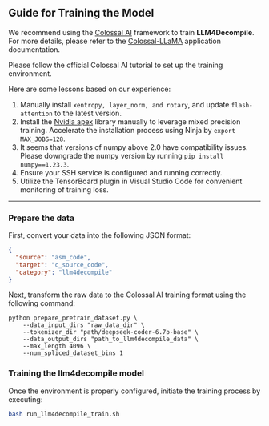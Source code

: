 ## Guide for Training the Model

We recommend using the [Colossal AI](https://github.com/hpcaitech/ColossalAI) framework to train **LLM4Decompile**. For more details, please refer to the [Colossal-LLaMA](https://github.com/hpcaitech/ColossalAI/tree/main/applications/Colossal-LLaMA) application documentation.

Please follow the official Colossal AI tutorial to set up the training environment.

Here are some lessons based on our experience:
1. Manually install `xentropy, layer_norm, and rotary`, and update `flash-attention` to the latest version.
2. Install the [Nvidia apex](https://github.com/NVIDIA/apex) library manually to leverage mixed precision training. Accelerate the installation process using Ninja by `export MAX_JOBS=128`.
3. It seems that versions of numpy above 2.0 have compatibility issues. Please downgrade the numpy version by running `pip install numpy==1.23.3`.
4. Ensure your SSH service is configured and running correctly.
5. Utilize the TensorBoard plugin in Visual Studio Code for convenient monitoring of training loss.

---
### Prepare the data
First, convert your data into the following JSON format:
```json
{
  "source": "asm_code",
  "target": "c_source_code",
  "category": "llm4decompile"
}
```
Next, transform the raw data to the Colossal AI training format using the following command:
```
python prepare_pretrain_dataset.py \
    --data_input_dirs "raw_data_dir" \
    --tokenizer_dir "path/deepseek-coder-6.7b-base" \
    --data_output_dirs "path_to_llm4decompile_data" \
    --max_length 4096 \
    --num_spliced_dataset_bins 1
```
### Training the llm4decompile model
Once the environment is properly configured, initiate the training process by executing:
```bash
bash run_llm4decompile_train.sh
```
